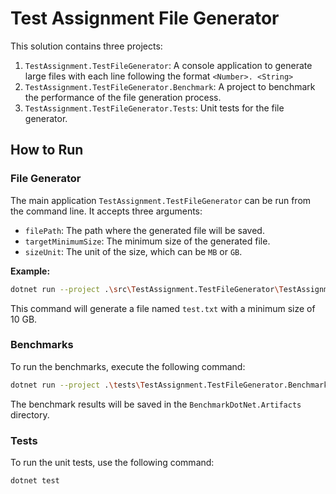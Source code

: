 ﻿# Test Assignment File Generator

This solution contains three projects:

1.  `TestAssignment.TestFileGenerator`: A console application to generate large files with each line following the format `<Number>. <String>`
2.  `TestAssignment.TestFileGenerator.Benchmark`: A project to benchmark the performance of the file generation process.
3.  `TestAssignment.TestFileGenerator.Tests`: Unit tests for the file generator.

## How to Run

### File Generator

The main application `TestAssignment.TestFileGenerator` can be run from the command line. It accepts three arguments:

-   `filePath`: The path where the generated file will be saved.
-   `targetMinimumSize`: The minimum size of the generated file.
-   `sizeUnit`: The unit of the size, which can be `MB` or `GB`.

**Example:**

```bash
dotnet run --project .\src\TestAssignment.TestFileGenerator\TestAssignment.TestFileGenerator.csproj -- "test.txt" 10 GB
```	

This command will generate a file named `test.txt` with a minimum size of 10 GB.

### Benchmarks

To run the benchmarks, execute the following command:

```bash
dotnet run --project .\tests\TestAssignment.TestFileGenerator.Benchmark\TestAssignment.TestFileGenerator.Benchmark.csproj -c Release --filter **
```

The benchmark results will be saved in the `BenchmarkDotNet.Artifacts` directory.

### Tests

To run the unit tests, use the following command:

```bash
dotnet test
```
